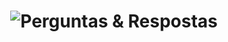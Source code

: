 <h1 align="center">
    <img alt="Perguntas & Respostas" title="#PerguntasERespostas" src="https://user-images.githubusercontent.com/111750453/227932563-7505059e-d695-40a5-bc5d-60fab73ef9e9.png" />
</h1>

